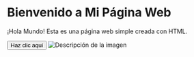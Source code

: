 
</head>
<body>
    <h1>Bienvenido a Mi Página Web</h1>
    <p>¡Hola Mundo! Esta es una página web simple creada con HTML.</p>
    <button onclick="alert('¡Hola Mundo!')">Haz clic aquí</button>

  <img src="ruta_de_la_imagen.jpg" alt="Descripción de la imagen">
</body>
</html>
